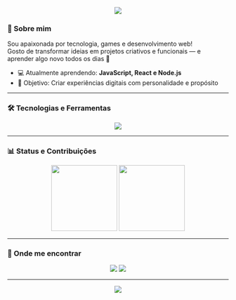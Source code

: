 <!-- Banner opcional -->
<p align="center">
  <img src="https://capsule-render.vercel.app/api?type=soft&color=F5CAC9&height=120&section=header&text=Oi!%20Eu%20sou%20a%20Ana%20Beatriz%20💖&fontSize=30&fontColor=3D3D3D"/>
</p>

### 🌸 Sobre mim
Sou apaixonada por tecnologia, games e desenvolvimento web!  
Gosto de transformar ideias em projetos criativos e funcionais — e aprender algo novo todos os dias 🚀  

- 💻 Atualmente aprendendo: **JavaScript, React e Node.js**  
- 🌱 Objetivo: Criar experiências digitais com personalidade e propósito 

---

### 🛠️ Tecnologias e Ferramentas
<p align="center">
  <img src="https://skillicons.dev/icons?i=html,css,js,react,nodejs,git,github,vscode,figma" />
</p>

---

### 📊 Status e Contribuições
<p align="center">
  <img src="https://github-readme-stats.vercel.app/api?username=SEU_USUARIO&show_icons=true&theme=rose_pine" height="150"/>
  <img src="https://github-readme-stats.vercel.app/api/top-langs/?username=SEU_USUARIO&layout=compact&theme=rose_pine" height="150"/>
</p>

---

### 💌 Onde me encontrar
<p align="center">
  <a href="https://www.instagram.com/itsbeatrizalv" target="_blank"><img src="https://img.shields.io/badge/Instagram-FFC1CC?style=for-the-badge&logo=instagram&logoColor=white" /></a>
  <a href="mailto:anabeatrizalves.dev@gmail.com"><img src="https://img.shields.io/badge/Email-F5CAC9?style=for-the-badge&logo=gmail&logoColor=white" /></a>
</p>

---

<p align="center">
  <img src="https://capsule-render.vercel.app/api?type=soft&color=F5CAC9&height=100&section=footer&text=Obrigada%20por%20visitar!%20💗&fontSize=20&fontColor=3D3D3D"/>
</p>
